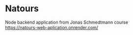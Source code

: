 # Natours
Node backend application from Jonas Schmedtmann course
https://natours-web-aplication.onrender.com/
